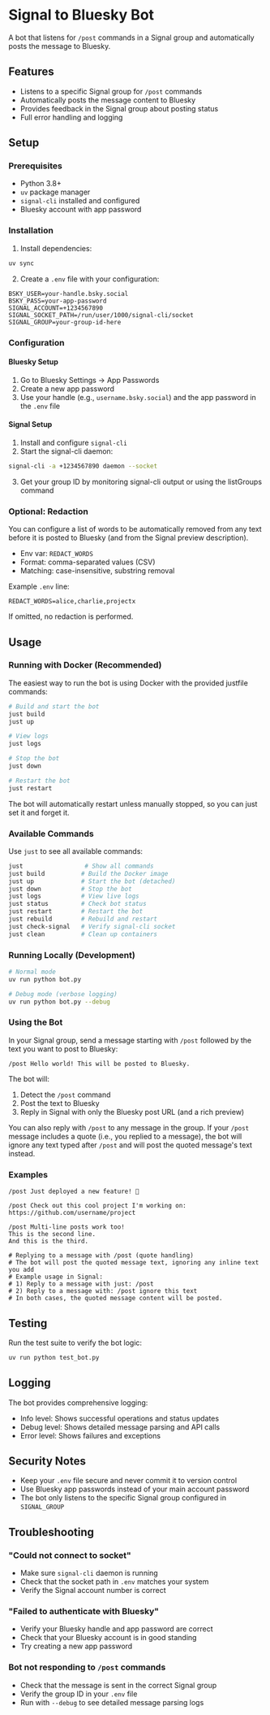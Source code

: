 # Signal to Bluesky Bot

A bot that listens for `/post` commands in a Signal group and automatically posts the message to Bluesky.

## Features

- Listens to a specific Signal group for `/post` commands
- Automatically posts the message content to Bluesky
- Provides feedback in the Signal group about posting status
- Full error handling and logging

## Setup

### Prerequisites

- Python 3.8+
- `uv` package manager
- `signal-cli` installed and configured
- Bluesky account with app password

### Installation

1. Install dependencies:
```bash
uv sync
```

2. Create a `.env` file with your configuration:
```env
BSKY_USER=your-handle.bsky.social
BSKY_PASS=your-app-password
SIGNAL_ACCOUNT=+1234567890
SIGNAL_SOCKET_PATH=/run/user/1000/signal-cli/socket
SIGNAL_GROUP=your-group-id-here
```

### Configuration

#### Bluesky Setup
1. Go to Bluesky Settings → App Passwords
2. Create a new app password
3. Use your handle (e.g., `username.bsky.social`) and the app password in the `.env` file

#### Signal Setup
1. Install and configure `signal-cli`
2. Start the signal-cli daemon:
```bash
signal-cli -a +1234567890 daemon --socket
```
3. Get your group ID by monitoring signal-cli output or using the listGroups command

### Optional: Redaction

You can configure a list of words to be automatically removed from any text before it is posted to Bluesky (and from the Signal preview description).

- Env var: `REDACT_WORDS`
- Format: comma-separated values (CSV)
- Matching: case-insensitive, substring removal

Example `.env` line:

```env
REDACT_WORDS=alice,charlie,projectx
```

If omitted, no redaction is performed.

## Usage

### Running with Docker (Recommended)

The easiest way to run the bot is using Docker with the provided justfile commands:

```bash
# Build and start the bot
just build
just up

# View logs
just logs

# Stop the bot
just down

# Restart the bot
just restart
```

The bot will automatically restart unless manually stopped, so you can just set it and forget it.

### Available Commands

Use `just` to see all available commands:

```bash
just                 # Show all commands
just build          # Build the Docker image  
just up             # Start the bot (detached)
just down           # Stop the bot
just logs           # View live logs
just status         # Check bot status
just restart        # Restart the bot
just rebuild        # Rebuild and restart
just check-signal   # Verify signal-cli socket
just clean          # Clean up containers
```

### Running Locally (Development)

```bash
# Normal mode
uv run python bot.py

# Debug mode (verbose logging)
uv run python bot.py --debug
```

### Using the Bot

In your Signal group, send a message starting with `/post` followed by the text you want to post to Bluesky:

```
/post Hello world! This will be posted to Bluesky.
```

The bot will:
1. Detect the `/post` command
2. Post the text to Bluesky
3. Reply in Signal with only the Bluesky post URL (and a rich preview)

You can also reply with `/post` to any message in the group. If your `/post` message includes a quote (i.e., you replied to a message), the bot will ignore any text typed after `/post` and will post the quoted message's text instead.

### Examples

```
/post Just deployed a new feature! 🚀

/post Check out this cool project I'm working on:
https://github.com/username/project

/post Multi-line posts work too!
This is the second line.
And this is the third.

# Replying to a message with /post (quote handling)
# The bot will post the quoted message text, ignoring any inline text you add
# Example usage in Signal:
# 1) Reply to a message with just: /post
# 2) Reply to a message with: /post ignore this text
# In both cases, the quoted message content will be posted.
```

## Testing

Run the test suite to verify the bot logic:

```bash
uv run python test_bot.py
```

## Logging

The bot provides comprehensive logging:
- Info level: Shows successful operations and status updates
- Debug level: Shows detailed message parsing and API calls
- Error level: Shows failures and exceptions

## Security Notes

- Keep your `.env` file secure and never commit it to version control
- Use Bluesky app passwords instead of your main account password
- The bot only listens to the specific Signal group configured in `SIGNAL_GROUP`

## Troubleshooting

### "Could not connect to socket"
- Make sure `signal-cli` daemon is running
- Check that the socket path in `.env` matches your system
- Verify the Signal account number is correct

### "Failed to authenticate with Bluesky"
- Verify your Bluesky handle and app password are correct
- Check that your Bluesky account is in good standing
- Try creating a new app password

### Bot not responding to `/post` commands
- Check that the message is sent in the correct Signal group
- Verify the group ID in your `.env` file
- Run with `--debug` to see detailed message parsing logs

